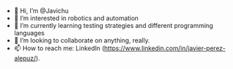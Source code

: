 - 👋 Hi, I’m @Javichu
- 👀 I’m interested in robotics and automation
- 🌱 I’m currently learning testing strategies and different programming languages
- 💞️ I’m looking to collaborate on anything, really.
- 📫 How to reach me: LinkedIn (https://www.linkedin.com/in/javier-perez-alepuz/).

<!---
Javichu/Javichu is a ✨ special ✨ repository because its `README.md` (this file) appears on your GitHub profile.
You can click the Preview link to take a look at your changes.
--->
